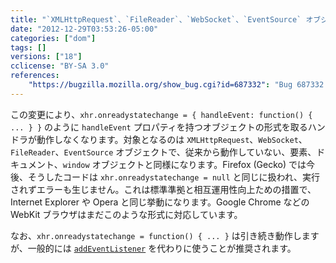```yaml
---
title: "`XMLHttpRequest`、`FileReader`、`WebSocket`、`EventSource` オブジェクトの `on*` プロパティの値にイベントリスナーオブジェクトを設定できなくなります"
date: "2012-12-29T03:53:26-05:00"
categories: ["dom"]
tags: []
versions: ["18"]
cclicense: "BY-SA 3.0"
references:
    "https://bugzilla.mozilla.org/show_bug.cgi?id=687332": "Bug 687332 – Move various onfoo event listeners off of DOM objects and into event listener managers"
---
```

この変更により、`xhr.onreadystatechange = { handleEvent: function() { ... } }` のように `handleEvent` プロパティを持つオブジェクトの形式を取るハンドラが動作しなくなります。対象となるのは `XMLHttpRequest`、`WebSocket`、`FileReader`、`EventSource` オブジェクトで、従来から動作していない、要素、ドキュメント、`window` オブジェクトと同様になります。Firefox (Gecko) では今後、そうしたコードは `xhr.onreadystatechange = null` と同じに扱われ、実行されずエラーも生じません。これは標準準拠と相互運用性向上ための措置で、Internet Explorer や Opera と同じ挙動になります。Google Chrome などの WebKit ブラウザはまだこのような形式に対応しています。

なお、`xhr.onreadystatechange = function() { ... }` は引き続き動作しますが、一般的には [`addEventListener`](https://developer.mozilla.org/ja/docs/DOM/element.addEventListener) を代わりに使うことが推奨されます。
